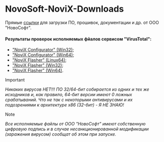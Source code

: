# NovoSoft-NoviX-Downloads
Прямые [ссылки](https://github.com/tutralex/NovoSoft-NoviX-Downloads/releases/tag/direct) для загрузки ПО, прошивок, документации и др. от ООО "НовоСофт".

#### Результаты проверок исполняемых фйалов сервисом "VirusTotal":
* ["NoviX Configurator" (Win32)](https://www.virustotal.com/gui/file/a7052edd4b03d4636d5bf4795dfcd2bc1d6bd3700a8a56e32b3ecee7592099c8/detection);
* ["NoviX Configurator" (Win64)](https://www.virustotal.com/gui/file/7e25334fca31df91f2ff45d52f24e693025cefbad58472471672a0bbc278d20b/detection);
* ["NoviX Flasher" (Linux64)](https://www.virustotal.com/gui/file/1de6236345db62dcf2bd9eafbf14fcd06af55886fbede3c41392f8d12b171dec/detection);
* ["NoviX Flasher" (Win32)](https://www.virustotal.com/gui/file/e7f9a311443f28bcf6ff2889fb6e34a9ab8606366ea54d8d497aef4ccfd85674/detection);
* ["NoviX Flasher" (Win64)](https://www.virustotal.com/gui/file/10f6a722017c2573353b8c4530d85c7925e46fc2915b7b31e4be67be8aa7ed4b/detection).

>[!IMPORTANT]
> *Никаких вирусов НЕТ!!! ПО 32/64-бит собирается из одних и тех же исходников и, как правило, 64-бит версии имеют 0 ложных срабатываний. Что не так с некоторыми антивирусами и их подозрениями к архитектуре x86 (32-бит) - Я НЕ ЗНАЮ!*

>[!NOTE]
> *Все исполняемые файлы от ООО "НовоСофт" имеют собственную цифровую подпись и в случае несанкционированной модификации (заражения вирусом) сообщат об этом при запуске.*
